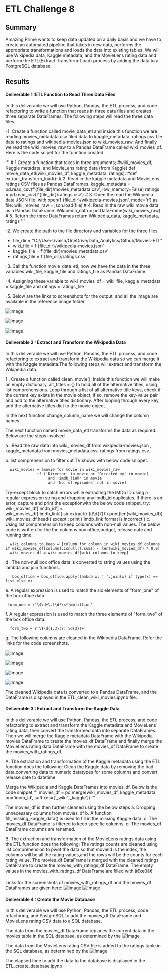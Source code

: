 # ETL Challenge 8
## Summary
Amazing Prime wants to keep data updated on a daily basis and we have to create an automated pipeline that takes in new data, performs the appropriate transformations and loads the data into existing tables. We will use Wikipedia data, Kaggle metadata, and the MovieLens rating data and perform the ETL(Extract-Transform-Load) process by adding the data to a PostgreSQL database.

## Results
#### Deliverable 1 :ETL Function to Read Three Data Files

In this deliverable we will use Python, Pandas, the ETL process, and code refactoring to write a function that reads in three data files and creates three separate DataFrames. The following steps will read the three data files.

-1. Create a function called movie_data_etl and inside this function we are reading movies_metadata.csv filed data to kaggle_metadata, ratings.csv file data to ratings and wikipedia-movies.json to wiki_movies_raw. And finally we read the wiki_movies_raw to a Pandas DataFrame called wiki_movies_df. Here is the code snipet for the function created

'''
    #  1 Create a function that takes in three arguments;
    #wiki_movies_df, Kaggle metadata, and MovieLens rating data (from Kaggle)
    def movie_data_etl(wiki_movies_df, kaggle_metadata, ratings):
    #def extract_transform_load():
    # 2. Read in the kaggle metadata and MovieLens ratings CSV files as Pandas DataFrames.
    kaggle_metadata = pd.read_csv(f'{file_dir}/movies_metadata.csv', low_memory=False)
    ratings = pd.read_csv(f'{file_dir}/ratings.csv')
    # 3. Open the read the Wikipedia data JSON file.
    with open(f'{file_dir}/wikipedia-movies.json', mode='r') as file:
        wiki_movies_raw = json.load(file)
    # 4. Read in the raw wiki movie data as a Pandas DataFrame.
    Wikipedia_data = pd.DataFrame(wiki_movies_raw)
    # 5. Return the three DataFrames
    return Wikipedia_data, kaggle_metadata, ratings
'''

-2. We create the path to the file directory and variables for the three files.
   - file_dir = "C://Users/vaish/OneDrive/Data_Analytics/Github/Movies-ETL"
   - wiki_file = f'{file_dir}/wikipedia-movies.json'
   - kaggle_file = f'{file_dir}/movies_metadata.csv'
   - ratings_file = f'{file_dir}/ratings.csv'

-3. Call the function movie_data_etl, now we have the data in the three variables wiki_file, kaggle_file and ratings_file as Pandas DataFrame.

-4. Assigning these variable to wiki_movies_df = wiki_file, kaggle_metadata = kaggle_file and ratings = ratings_file

-5. Below are the links to screenshots for the output, and all the image are available in the reference image folder.

   ![Image](https://github.com/Vaishali715/Movies-ETL/blob/main/Reference_Images/del_1_wiki_movies_df.png)

   ![Image](https://github.com/Vaishali715/Movies-ETL/blob/main/Reference_Images/del_1_kaggle_metadata.png)

   ![Image](https://github.com/Vaishali715/Movies-ETL/blob/main/Reference_Images/del_1_ratings.png)

#### Deliverable 2 : Extract and Transform the Wikipedia Data
In this deliverable we will use Python, Pandas, the ETL process, and code refactoring to extract and transform the Wikipedia data so we can merge it with the Kaggle metadata.The following steps will extract and transform the Wikipedia data.

1 . Create a function called clean_movie(). Inside this function we will make an empty dictionary, alt_titles = {} to hold all of the alternative titles, using list comprehensions. Loop through a list of all alternative title keys, check if the current key exists in the movie object, if so, remove the key-value pair and add to the alternative titles dictionary. After looping through every key, add the alternative titles dict to the movie object.

In the next function change_column_name we will change the column names.

The next function named movie_data_etl transforms the data as required. Below are the steps involved

a . Read the raw data into wiki_movies_df from wikipedia-movies.json , kaggle_metadata from movies_metadata.csv, ratings from ratings.csv.

b. list comprehension to filter out TV shows with below code snippet.

      wiki_movies = [movie for movie in wiki_movies_raw
                  if ('Director' in movie or 'Directed by' in movie)
                       and 'imdb_link' in movie
                       and 'No. of episodes' not in movie]
    
  Try-except block to catch errors while extracting the IMDb ID using a regular expression string and dropping any imdb_id duplicates. If there is an error, capture and          print the exceptionwith the below code snippet.
      try:
              wiki_movies_df['imdb_id'] = wiki_movies_df['imdb_link'].str.extract(r'(tt\d{7})')
              print(len(wiki_movies_df))
              wiki_movies_df.head()
          except :
              print ('imdb_link format is incorrect')
c. Using list comprehension to keep columns with non-null values. The below code is written for the the columns box office,budget, release date and running time.

      wiki_columns_to_keep = [column for column in wiki_movies_df.columns if wiki_movies_df[column].isnull().sum() < len(wiki_movies_df) * 0.9]
      wiki_movies_df = wiki_movies_df[wiki_columns_to_keep]

d . The non-null box office data is converted to string values using the lambda and join functions.

       box_office = box_office.apply(lambda x: ' '.join(x) if type(x) == list else x)
e. A regular expression is used to match the six elements of "form_one" of the box office data.

     form_one = r'\$\d+\.?\d*\s*[mb]illion'
f. A regular expression is used to match the three elements of "form_two" of the box office data.

      form_two = r'\$\d{1,3}(?:,\d{3})+'
g. The following columns are cleaned in the Wikipedia DataFrame. Refer the links for the code screenshots.

![Image](https://github.com/Vaishali715/Movies-ETL/blob/main/Reference_Images/del_2_box_office.png)

![Image](https://github.com/Vaishali715/Movies-ETL/blob/main/Reference_Images/del_2_budget.png)

![Image](https://github.com/Vaishali715/Movies-ETL/blob/main/Reference_Images/del_2_release_date.png)

![Image](https://github.com/Vaishali715/Movies-ETL/blob/main/Reference_Images/del_2_running_time.png)

The cleaned Wikipedia data is converted to a Pandas DataFrame, and the DataFrame is displayed in the ETL_clean_wiki_movies.ipynb file.

#### Deliverable 3 : Extract and Transform the Kaggle Data

In this deliverable we will use Python, Pandas, the ETL process, and code refactoring to extract and transform the Kaggle metadata and MovieLens rating data, then convert the transformed data into separate DataFrames. Then we will merge the Kaggle metadata DataFrame with the Wikipedia movies DataFrame to create the movies_df DataFrame and finally merge the MovieLens rating data DataFrame with the movies_df DataFrame to create the movies_with_ratings_df.

A. The extraction and transformation of the Kaggle metadata using the ETL function does the following:
Clean the Kaggle data by removing the bad data,converting data to numeric datatypes for some columns and convert release date to datetime.

Merge the Wikipedia and Kaggle DataFrames into movies_df. Below is the code snippet
'''
movies_df = pd.merge(wiki_movies_df, kaggle_metadata, on='imdb_id', suffixes=['_wiki','_kaggle'])
'''

The movies_df is then further cleaned using the below steps
a. Dropping unnecessary columns from movies_df
b. A function fill_missing_kaggle_data() is used to fill in the missing Kaggle data.
c. The movies_df DataFrame is filtered to keep specific columns.
d. The movies_df DataFrame columns are renamed.

B. The extraction and transformation of the MovieLens ratings data using the ETL function does the following:
The ratings counts are cleaned using list comprehension to pivot the data so that movieId is the index, the columns will be all the rating values,and the rows will be the counts for each rating value.
The movies_df DataFrame is merged with the cleaned ratings DataFrame to create the movies_with_ratings_df DataFrame.
The empty values in the movies_with_ratings_df DataFrame are filled with â€œ0â€

Links for the screenshots of movies_with_ratings_df and the movies_df DataFrames are given here:
![Image](https://github.com/Vaishali715/Movies-ETL/blob/main/Reference_Images/del_3_movies_df.png)
![Image](https://github.com/Vaishali715/Movies-ETL/blob/main/Reference_Images/del_3_movies_ratings_df.png)

#### Deliverable 4 : Create the Movie Database

In this deliverable we will use Python, Pandas, the ETL process, code refactoring, and PostgreSQL to add the movies_df DataFrame and MovieLens rating CSV data to a SQL database.

The data from the movies_df DataFrame replaces the current data in the movies table in the SQL database, as determined by the ![Image](https://github.com/Vaishali715/Movies-ETL/blob/main/Reference_Images/del_4_movies_rows.png)

The data from the MovieLens rating CSV file is added to the ratings table in the SQL database, as determined by the ![Image](https://github.com/Vaishali715/Movies-ETL/blob/main/Reference_Images/del_4_ratings_rowa.png)

The elapsed time to add the data to the database is displayed in the ETL_create_database.ipynb
